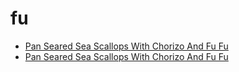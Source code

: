 # fu

 * [Pan Seared Sea Scallops With Chorizo And Fu Fu](../../index/p/pan-seared-sea-scallops-with-chorizo-and-fu-fu-107667.json)
 * [Pan Seared Sea Scallops With Chorizo And Fu Fu](../../index/p/pan-seared-sea-scallops-with-chorizo-and-fu-fu-107667.json)
